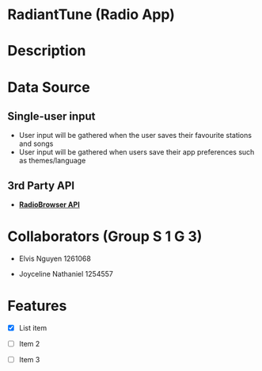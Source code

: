 # RadiantTune (Radio App)

  

# Description

# Data Source
## Single-user input
* User input will be gathered when the user saves their favourite stations and songs
* User input will be gathered when users save their app preferences such as themes/language

## 3rd Party API 
* **[RadioBrowser API](https://docs.radio-browser.info/#)**

  
  

# Collaborators (Group S 1 G 3)

* Elvis Nguyen 1261068

* Joyceline Nathaniel 1254557


# Features

  

- [x] List item

- [ ] Item 2

- [ ] Item 3
